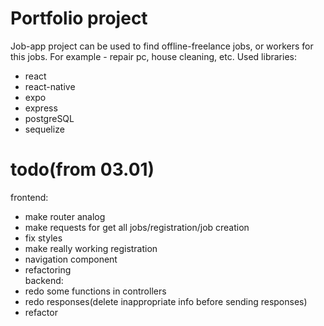 # Portfolio project 
Job-app project can be used to find offline-freelance jobs, or workers for this jobs. For example - repair pc, house cleaning, etc.
Used libraries:
- react
- react-native
- expo
- express
- postgreSQL
- sequelize

# todo(from 03.01)
frontend:  
- make router analog  
- make requests for get all jobs/registration/job creation
- fix styles
- make really working registration
- navigation component
- refactoring  
backend:  
- redo some functions in controllers
- redo responses(delete inappropriate info before sending responses)
- refactor
